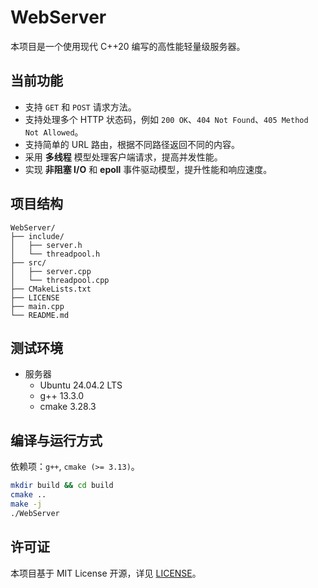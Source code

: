 # WebServer

本项目是一个使用现代 C++20 编写的高性能轻量级服务器。

## 当前功能

- 支持 `GET` 和 `POST` 请求方法。
- 支持处理多个 HTTP 状态码，例如 `200 OK`、`404 Not Found`、`405 Method Not Allowed`。
- 支持简单的 URL 路由，根据不同路径返回不同的内容。
- 采用 **多线程** 模型处理客户端请求，提高并发性能。
- 实现 **非阻塞 I/O** 和 **epoll** 事件驱动模型，提升性能和响应速度。

## 项目结构

```
WebServer/
├── include/
│   ├── server.h
│   └── threadpool.h
├── src/
│   ├── server.cpp
│   └── threadpool.cpp
├── CMakeLists.txt
├── LICENSE
├── main.cpp
└── README.md
```

## 测试环境

- 服务器
  - Ubuntu 24.04.2 LTS
  - g++ 13.3.0
  - cmake 3.28.3

## 编译与运行方式

依赖项：`g++`, `cmake (>= 3.13)`。

```bash
mkdir build && cd build
cmake ..
make -j
./WebServer
```

## 许可证

本项目基于 MIT License 开源，详见 [LICENSE](./LICENSE)。
